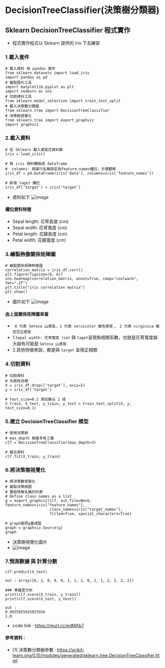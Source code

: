 # DecisionTreeClassifier(決策樹分類器)



## Sklearn DecisionTreeClassifier 程式實作
* 程式實作程式以 Sklearn 提供的 Iris 下去練習
### 1.載入套件
```
# 載入資料 與 pandas 套件
from sklearn.datasets import load_iris
import pandas as pd
# 繪製圖片工具
import matplotlib.pyplot as plt
import seaborn as sns
# 切割資料工具
from sklearn.model_selection import train_test_split
# 載入決策數分類器
from sklearn.tree import DecisionTreeClassifier
# 決策樹視覺化
from sklearn.tree import export_graphviz
import graphviz
```

### 2.載入資料 
```
# 從 Sklearn 載入鳶尾花資料集
iris = load_iris()

# 將 iris 資料轉換成 dataframe
#  columns: 將直行名稱設定為feature_names欄位，方便觀察
iris_df = pd.DataFrame(iris['data'], columns=iris['feature_names'])

# 新增 taget 欄位
iris_df['target'] = iris['target']
```
* 資料如下
![image](https://github.com/Ricky7737/DataAnalysisAndLearning/assets/58324475/d692350a-fa76-4dc9-9ba3-801de49df4a4)

#### 欄位資料特徵
  * Sepal length: 花萼長度 (cm)
  * Sepal width: 花萼寬度 (cm)
  * Petal length: 花瓣長度 (cm)
  * Petal width: 花瓣寬度 (cm)


### 3.繪製熱像關係矩陣圖
```
# 繪製關係矩陣熱像圖
correlation_matrix = iris_df.corr()
plt.figure(figsize=(8, 6))
sns.heatmap(correlation_matrix, annot=True, cmap="coolwarm", fmt=".2f")
plt.title("iris correlation matrix")
plt.show()
```
* 圖片如下
  ![image](https://github.com/Ricky7737/DataAnalysisAndLearning/assets/58324475/cdf89b46-be37-4dac-973f-5afbfd6cb790)

#### 由上面關係矩陣圖來看
  * ``` 0 代表 Setosa 山鳶尾```、```1 代表 versicolor 變色鳶尾``` 、 ```2 代表 virginica 維吉尼亞鳶尾```
  * 1.```Sepal width: 花萼寬度 (cm)``` 與 ```taget```呈現負相關系數，也就是花萼寬度越大越有可能是 ```Setosa 山鳶尾```
  * 2.其他特徵來說，都是與 ```target``` 呈現正相關

### 4.切割資料
```
# 切割資料
# 先刪除目標
X = iris_df.drop(['target'], axis=1)
y = iris_df['target']

# test_size=0.2 測試集佔 1 成
X_train, X_test, y_train, y_test = train_test_split(X, y, test_size=0.1)
```
### 5.建立 DecisionTreeClassifier 模型
```
# 使用決策樹
# max_depth 樹最多有三層
clf = DecisionTreeClassifier(max_depth=3)

# 擬合資料
clf.fit(X_train, y_train)
```

### 6.將決策樹視覺化
```
# 將決策數視覺化
# 繪製決策樹圖
# 獲取特徵名稱的列表
# Define class names as a list
g = export_graphviz(clf, out_file=None, feature_names=iris["feature_names"],
                    class_names=iris["target_names"],
                    filled=True, special_characters=True)                

# graph是把g畫成圖
graph = graphviz.Source(g)
graph
```
* 決策樹視覺化圖片
* ![image](https://github.com/Ricky7737/DataAnalysisAndLearning/assets/58324475/2b32cd16-6606-4262-a325-269b2ba6cd32)

### 7.預測數據 與 計算分數
```
clf.predict(X_test)

out : array([0, 2, 0, 0, 0, 1, 1, 2, 0, 2, 1, 2, 2, 2, 2])

### 準確度分析
print(clf.score(X_train, y_train))
print(clf.score(X_test, y_test))

out :
0.9925925925925926
1.0
```


* code link : https://reurl.cc/edMXb7



#### 參考資料 :
* [1] 決策數分類器參數 : https://scikit-learn.org/0.15/modules/generated/sklearn.tree.DecisionTreeClassifier.html
